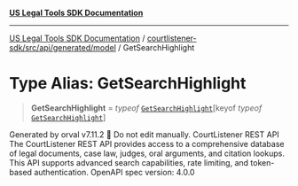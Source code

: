[**US Legal Tools SDK Documentation**](../../../../../../README.md)

***

[US Legal Tools SDK Documentation](../../../../../../README.md) / [courtlistener-sdk/src/api/generated/model](../README.md) / GetSearchHighlight

# Type Alias: GetSearchHighlight

> **GetSearchHighlight** = *typeof* [`GetSearchHighlight`](../variables/GetSearchHighlight.md)\[keyof *typeof* [`GetSearchHighlight`](../variables/GetSearchHighlight.md)\]

Generated by orval v7.11.2 🍺
Do not edit manually.
CourtListener REST API
The CourtListener REST API provides access to a comprehensive database of legal documents, case law, judges, oral arguments, and citation lookups. This API supports advanced search capabilities, rate limiting, and token-based authentication.
OpenAPI spec version: 4.0.0
